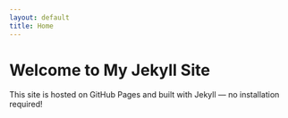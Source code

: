 ```yaml
---
layout: default
title: Home
---
```


# Welcome to My Jekyll Site

This site is hosted on GitHub Pages and built with Jekyll — no installation required!
